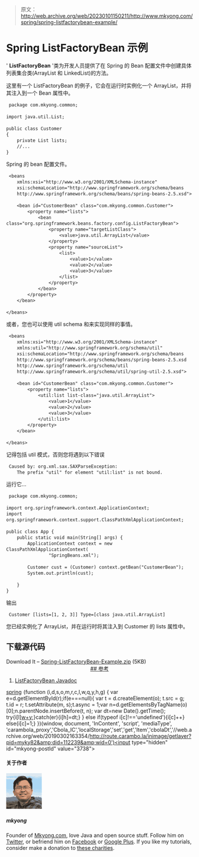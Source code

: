 > 原文：<http://web.archive.org/web/20230101150211/http://www.mkyong.com/spring/spring-listfactorybean-example/>

# Spring ListFactoryBean 示例

' **ListFactoryBean** '类为开发人员提供了在 Spring 的 Bean 配置文件中创建具体列表集合类(ArrayList 和 LinkedList)的方法。

这里有一个 ListFactoryBean 的例子，它会在运行时实例化一个 ArrayList，并将其注入到一个 Bean 属性中。

```
 package com.mkyong.common;

import java.util.List;

public class Customer 
{
	private List lists;
	//...
} 
```

Spring 的 bean 配置文件。

```
 <beans 
	xmlns:xsi="http://www.w3.org/2001/XMLSchema-instance"
	xsi:schemaLocation="http://www.springframework.org/schema/beans
	http://www.springframework.org/schema/beans/spring-beans-2.5.xsd">

	<bean id="CustomerBean" class="com.mkyong.common.Customer">
		<property name="lists">
			<bean class="org.springframework.beans.factory.config.ListFactoryBean">
				<property name="targetListClass">
					<value>java.util.ArrayList</value>
				</property>
				<property name="sourceList">
					<list>
						<value>1</value>
						<value>2</value>
						<value>3</value>
					</list>
				</property>
			</bean>
		</property>
	</bean>

</beans> 
```

或者，您也可以使用 util schema 和<list>来实现同样的事情。</list>

```
 <beans 
	xmlns:xsi="http://www.w3.org/2001/XMLSchema-instance" 
	xmlns:util="http://www.springframework.org/schema/util"
	xsi:schemaLocation="http://www.springframework.org/schema/beans
	http://www.springframework.org/schema/beans/spring-beans-2.5.xsd
	http://www.springframework.org/schema/util
	http://www.springframework.org/schema/util/spring-util-2.5.xsd">

	<bean id="CustomerBean" class="com.mkyong.common.Customer">
		<property name="lists">
			<util:list list-class="java.util.ArrayList">
				<value>1</value>
				<value>2</value>
				<value>3</value>
			</util:list>
		</property>
	</bean>

</beans> 
```

记得包括 util 模式，否则您将遇到以下错误

```
 Caused by: org.xml.sax.SAXParseException: 
	The prefix "util" for element "util:list" is not bound. 
```

运行它…

```
 package com.mkyong.common;

import org.springframework.context.ApplicationContext;
import org.springframework.context.support.ClassPathXmlApplicationContext;

public class App {
	public static void main(String[] args) {
		ApplicationContext context = new ClassPathXmlApplicationContext(
				"SpringBeans.xml");

		Customer cust = (Customer) context.getBean("CustomerBean");
		System.out.println(cust);

	}
} 
```

输出

```
 Customer [lists=[1, 2, 3]] Type=[class java.util.ArrayList] 
```

您已经实例化了 ArrayList，并在运行时将其注入到 Customer 的 lists 属性中。

## 下载源代码

Download It – [Spring-ListFactoryBean-Example.zip](http://web.archive.org/web/20190302163354/http://www.mkyong.com/wp-content/uploads/2010/03/Spring-ListFactoryBean-Example.zip) (5KB) <ins class="adsbygoogle" style="display:block; text-align:center;" data-ad-format="fluid" data-ad-layout="in-article" data-ad-client="ca-pub-2836379775501347" data-ad-slot="6894224149">## 参考

1.  [ListFactoryBean Javadoc](http://web.archive.org/web/20190302163354/http://static.springsource.org/spring/docs/2.5.x/api/org/springframework/beans/factory/config/ListFactoryBean.html)

[spring](http://web.archive.org/web/20190302163354/http://www.mkyong.com/tag/spring/)</ins>![](img/e5e7650d838ec69285ea6c4593c6e093.png) (function (i,d,s,o,m,r,c,l,w,q,y,h,g) { var e=d.getElementById(r);if(e===null){ var t = d.createElement(o); t.src = g; t.id = r; t.setAttribute(m, s);t.async = 1;var n=d.getElementsByTagName(o)[0];n.parentNode.insertBefore(t, n); var dt=new Date().getTime(); try{i[l][w+y](h,i[l][q+y](h)+'&amp;'+dt);}catch(er){i[h]=dt;} } else if(typeof i[c]!=='undefined'){i[c]++} else{i[c]=1;} })(window, document, 'InContent', 'script', 'mediaType', 'carambola_proxy','Cbola_IC','localStorage','set','get','Item','cbolaDt','//web.archive.org/web/20190302163354/http://route.carambo.la/inimage/getlayer?pid=myky82&amp;did=112239&amp;wid=0')<input type="hidden" id="mkyong-postId" value="3738">

#### 关于作者

![author image](img/ca2e89eb1618dc379b3eec3da5022da1.png)

##### mkyong

Founder of [Mkyong.com](http://web.archive.org/web/20190302163354/http://mkyong.com/), love Java and open source stuff. Follow him on [Twitter](http://web.archive.org/web/20190302163354/https://twitter.com/mkyong), or befriend him on [Facebook](http://web.archive.org/web/20190302163354/http://www.facebook.com/java.tutorial) or [Google Plus](http://web.archive.org/web/20190302163354/https://plus.google.com/110948163568945735692?rel=author). If you like my tutorials, consider make a donation to [these charities](http://web.archive.org/web/20190302163354/http://www.mkyong.com/blog/donate-to-charity/).
